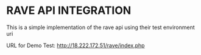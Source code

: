 # RAVE API INTEGRATION
This is a simple implementation of the rave api using their test environment uri

URL for Demo Test: http://18.222.172.51/rave/index.php
